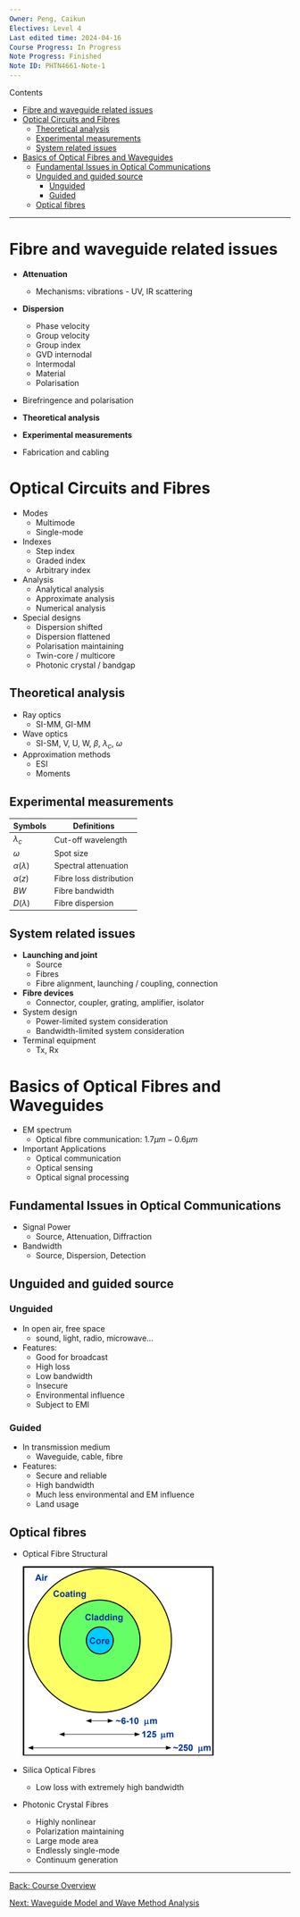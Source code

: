 ```yaml
---
Owner: Peng, Caikun
Electives: Level 4
Last edited time: 2024-04-16
Course Progress: In Progress
Note Progress: Finished
Note ID: PHTN4661-Note-1
---
```


Contents
- [Fibre and waveguide related issues](#fibre-and-waveguide-related-issues)
- [Optical Circuits and Fibres](#optical-circuits-and-fibres)
  - [Theoretical analysis](#theoretical-analysis)
  - [Experimental measurements](#experimental-measurements)
  - [System related issues](#system-related-issues)
- [Basics of Optical Fibres and Waveguides](#basics-of-optical-fibres-and-waveguides)
  - [Fundamental Issues in Optical Communications](#fundamental-issues-in-optical-communications)
  - [Unguided and guided source](#unguided-and-guided-source)
    - [Unguided](#unguided)
    - [Guided](#guided)
  - [Optical fibres](#optical-fibres)

---

# Fibre and waveguide related issues

- **Attenuation**
	- Mechanisms: vibrations -  UV, IR scattering
- **Dispersion**
	- Phase velocity
	- Group velocity
	- Group index
	- GVD internodal
	- Intermodal
	- Material
	- Polarisation

- Birefringence and polarisation

- **Theoretical analysis**

- **Experimental measurements**

- Fabrication and cabling

# Optical Circuits and Fibres

- Modes
	- Multimode
	- Single-mode
- Indexes
	- Step index
	- Graded index
	- Arbitrary index
- Analysis
	- Analytical analysis
	- Approximate analysis
	- Numerical analysis
- Special designs
	- Dispersion shifted
	- Dispersion flattened
	- Polarisation maintaining
	- Twin-core / multicore
	- Photonic crystal / bandgap

## Theoretical analysis

- Ray optics
	- SI-MM, GI-MM
- Wave optics
	- SI-SM, V, U, W, $\beta$, $\lambda_c$, $\omega$ 
- Approximation methods
	- ESI
	- Moments
    
## Experimental measurements
    
| Symbols           | Definitions             |
| ----------------- | ----------------------- |
| $\lambda_c$       | Cut-off wavelength      |
| $\omega$          | Spot size               |
| $\alpha(\lambda)$ | Spectral attenuation    |
| $\alpha(z)$       | Fibre loss distribution |
| $BW$              | Fibre bandwidth         |
| $D(\lambda)$      | Fibre dispersion        |
    
## System related issues
    
- **Launching and joint**      
    - Source
    - Fibres
    - Fibre alignment, launching / coupling, connection
- **Fibre devices**
    - Connector, coupler, grating, amplifier, isolator
- System design
    - Power-limited system consideration
    - Bandwidth-limited system consideration
- Terminal equipment
    - Tx, Rx  

# Basics of Optical Fibres and Waveguides
    
- EM spectrum  
  - Optical fibre communication: $1.7\mu m-0.6\mu m$
- Important Applications
  - Optical communication
  - Optical sensing
  - Optical signal processing
    
## Fundamental Issues in Optical Communications

- Signal Power
  - Source, Attenuation, Diffraction   
- Bandwidth
  - Source, Dispersion, Detection
        
## Unguided and guided source
        
### Unguided

- In open air, free space
  - sound, light, radio, microwave…
- Features:
  - Good for broadcast
  - High loss
  - Low bandwidth 
  - Insecure 
  - Environmental influence 
  - Subject to EMI

### Guided
        
- In transmission medium
  - Waveguide, cable, fibre
- Features:
  - Secure and reliable
  - High bandwidth
  - Much less environmental and EM influence
  - Land usage

## Optical fibres

- Optical Fibre Structural

    ![Optical Fibre Structural](../images/optical_fibre_structure.png)

- Silica Optical Fibres
  - Low loss with extremely high bandwidth
- Photonic Crystal Fibres
  - Highly nonlinear
  - Polarization maintaining
  - Large mode area
  - Endlessly single-mode
  - Continuum generation

---
[Back: Course Overview](0.%20PHTN4661%20Optical%20Circuits%20and%20Fibres%20Overview.md)

[Next: Waveguide Model and Wave Method Analysis](2.%20PHTN4661%20Waveguide%20Model%20and%20Wave%20Method%20Analysis.md)